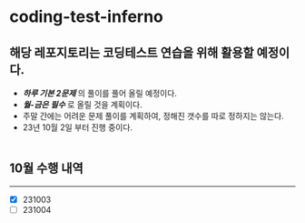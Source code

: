 # coding-test-inferno

## 해당 레포지토리는 코딩테스트 연습을 위해 활용할 예정이다.

- **_하루 기본 2문제_** 의 풀이를 풀어 올릴 예정이다.
- **_월-금은 필수_** 로 올릴 것을 계획이다.
- 주말 간에는 어려운 문제 풀이를 계획하여, 정해진 갯수를 따로 정하지는 않는다.
- 23년 10월 2일 부터 진행 중이다.
  <br/>
  <br/>

## 10월 수행 내역

---

- [x] 231003
- [ ] 231004
